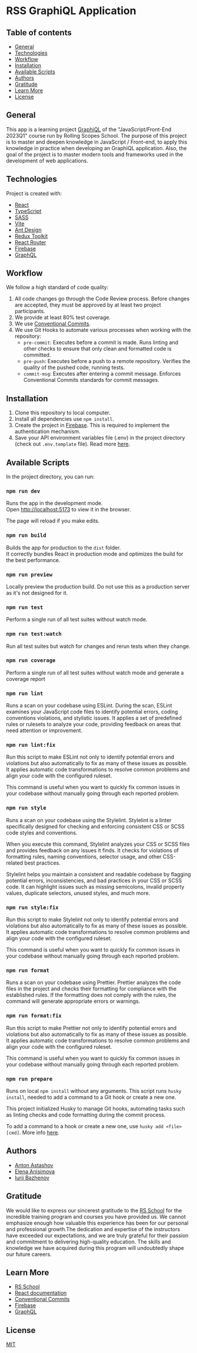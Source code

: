 # RSS GraphiQL Application

## Table of contents

- [General](#general)
- [Technologies](#technologies)
- [Workflow](#workflow)
- [Installation](#installation)
- [Available Scripts](#available-scripts)
- [Authors](#authors)
- [Gratitude](#gratitude)
- [Learn More](#learn-more)
- [License](#license)

## General

This app is a learning project [GraphiQL](https://github.com/rolling-scopes-school/tasks/blob/master/react/modules/graphiql.md) of the "JavaScript/Front-End 2023Q1" course run by Rolling Scopes School. The purpose of this project is to master and deepen knowledge in JavaScript / Front-end, to apply this knowledge in practice when developing an GraphiQL application. Also, the goal of the project is to master modern tools and frameworks used in the development of web applications.

## Technologies

Project is created with:

- [React](https://react.dev/)
- [TypeScript](https://www.typescriptlang.org/)
- [SASS](https://sass-lang.com/)
- [Vite](https://vitejs.dev/)
- [Ant Design](https://ant.design/)
- [Redux Toolkit](https://redux-toolkit.js.org/)
- [React Router](https://reactrouter.com/)
- [Firebase](https://firebase.google.com/)
- [GraphQL](https://graphql.org/)

## Workflow

We follow a high standard of code quality:

1. All code changes go through the Code Review process. Before changes are accepted, they must be approved by at least two project participants.
2. We provide at least 80% test coverage.
3. We use [Conventional Commits](https://www.conventionalcommits.org/).
4. We use Git Hooks to automate various processes when working with the repository:
   - `pre-commit`: Executes before a commit is made. Runs linting and other checks to ensure that only clean and formatted code is committed.
   - `pre-push`: Executes before a push to a remote repository. Verifies the quality of the pushed code, running tests.
   - `commit-msg`: Executes after entering a commit message. Enforces Conventional Commits standards for commit messages.

## Installation

1. Clone this repository to local computer.
2. Install all dependencies use `npm install`.
3. Create the project in [Firebase](https://firebase.google.com/). This is required to implement the authentication mechanism.
4. Save your API environment variables file (.env) in the project directory (check out `.env.template` file). Read more [here](https://vitejs.dev/guide/env-and-mode.html).

## Available Scripts

In the project directory, you can run:

### `npm run dev`

Runs the app in the development mode.\
Open [http://localhost:5173](http://localhost:5173) to view it in the browser.

The page will reload if you make edits.

### `npm run build`

Builds the app for production to the `dist` folder.\
It correctly bundles React in production mode and optimizes the build for the best performance.

### `npm run preview`

Locally preview the production build. Do not use this as a production server as it's not designed for it.

### `npm run test`

Perform a single run of all test suites without watch mode.

### `npm run test:watch`

Run all test suites but watch for changes and rerun tests when they change.

### `npm run coverage`

Perform a single run of all test suites without watch mode and generate a coverage report

### `npm run lint`

Runs a scan on your codebase using ESLint. During the scan, ESLint examines your JavaScript code files to identify potential errors, coding conventions violations, and stylistic issues. It applies a set of predefined rules or rulesets to analyze your code, providing feedback on areas that need attention or improvement.

### `npm run lint:fix`

Run this script to make ESLint not only to identify potential errors and violations but also automatically to fix as many of these issues as possible. It applies automatic code transformations to resolve common problems and align your code with the configured ruleset.

This command is useful when you want to quickly fix common issues in your codebase without manually going through each reported problem.

### `npm run style`

Runs a scan on your codebase using the Stylelint. Stylelint is a linter specifically designed for checking and enforcing consistent CSS or SCSS code styles and conventions.

When you execute this command, Stylelint analyzes your CSS or SCSS files and provides feedback on any issues it finds. It checks for violations of formatting rules, naming conventions, selector usage, and other CSS-related best practices.

Stylelint helps you maintain a consistent and readable codebase by flagging potential errors, inconsistencies, and bad practices in your CSS or SCSS code. It can highlight issues such as missing semicolons, invalid property values, duplicate selectors, unused styles, and much more.

### `npm run style:fix`

Run this script to make Stylelint not only to identify potential errors and violations but also automatically to fix as many of these issues as possible. It applies automatic code transformations to resolve common problems and align your code with the configured ruleset.

This command is useful when you want to quickly fix common issues in your codebase without manually going through each reported problem.

### `npm run format`

Runs a scan on your codebase using Prettier. Prettier analyzes the code files in the project and checks their formatting for compliance with the established rules. If the formatting does not comply with the rules, the command will generate appropriate errors or warnings.

### `npm run format:fix`

Run this script to make Prettier not only to identify potential errors and violations but also automatically to fix as many of these issues as possible. It applies automatic code transformations to resolve common problems and align your code with the configured ruleset.

This command is useful when you want to quickly fix common issues in your codebase without manually going through each reported problem.

### `npm run prepare`

Runs on local `npm install` without any arguments. This script runs `husky install`, needed to add a command to a Git hook or create a new one.

This project initialized Husky to manage Git hooks, automating tasks such as linting checks and code formatting during the commit process.

To add a command to a hook or create a new one, use `husky add <file> [cmd]`. More info [here](https://typicode.github.io/husky/getting-started.html#create-a-hook).

## Authors

- [Anton Astashov](https://github.com/antasth)
- [Elena Anisimova](https://github.com/ElenaAnisimova)
- [Iurii Bazhenov](https://github.com/BazhenovYN)

## Gratitude

We would like to express our sincerest gratitude to the [RS School](https://rs.school/) for the incredible training program and courses you have provided us. We cannot emphasize enough how valuable this experience has been for our personal and professional growth.The dedication and expertise of the instructors have exceeded our expectations, and we are truly grateful for their passion and commitment to delivering high-quality education. The skills and knowledge we have acquired during this program will undoubtedly shape our future careers.

## Learn More

- [RS School](https://rs.school/)
- [React documentation](https://react.dev/)
- [Conventional Commits](https://www.conventionalcommits.org/)
- [Firebase](https://firebase.google.com/)
- [GraphQL](https://graphql.org/)

## License

[MIT](./LICENSE)
